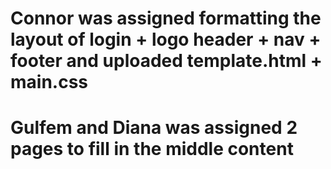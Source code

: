 # Connor was assigned formatting the layout of login + logo header + nav + footer and uploaded template.html + main.css
# Gulfem and Diana was assigned 2 pages to fill in the middle content